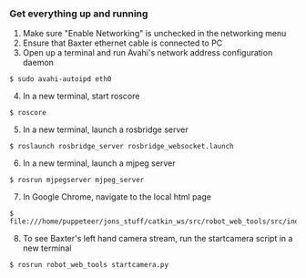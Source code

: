 ### Get everything up and running
1. Make sure "Enable Networking" is unchecked in the networking menu
2. Ensure that Baxter ethernet cable is connected to PC
3. Open up a terminal and run Avahi's network address configuration daemon
```
$ sudo avahi-autoipd eth0
```
4. In a new terminal, start roscore
```
$ roscore
```
5. In a new terminal, launch a rosbridge server
```
$ roslaunch rosbridge_server rosbridge_websocket.launch
```
6. In a new terminal, launch a mjpeg server
```
$ rosrun mjpegserver mjpeg_server
```
7. In Google Chrome, navigate to the local html page
```
$ file:///home/puppeteer/jons_stuff/catkin_ws/src/robot_web_tools/src/index.html
```
8. To see Baxter's left hand camera stream, run the startcamera script in a new terminal
```
$ rosrun robot_web_tools startcamera.py
```


